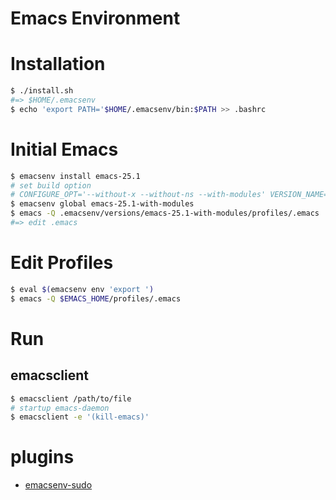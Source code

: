 # Emacs Environment

# Installation
```bash
$ ./install.sh
#=> $HOME/.emacsenv
$ echo 'export PATH='$HOME/.emacsenv/bin:$PATH >> .bashrc
```

# Initial Emacs
```bash
$ emacsenv install emacs-25.1
# set build option
# CONFIGURE_OPT='--without-x --without-ns --with-modules' VERSION_NAME='emacs-25.1-with-modules' emacsenv install emacs-25.1
$ emacsenv global emacs-25.1-with-modules
$ emacs -Q .emacsenv/versions/emacs-25.1-with-modules/profiles/.emacs
#=> edit .emacs
```

# Edit Profiles
```bash
$ eval $(emacsenv env 'export ')
$ emacs -Q $EMACS_HOME/profiles/.emacs
```
# Run
## emacsclient
```bash
$ emacsclient /path/to/file
# startup emacs-daemon
$ emacsclient -e '(kill-emacs)'
```

# plugins
* [emacsenv-sudo](https://github.com/m0cchi/emacsenv-sudo)
